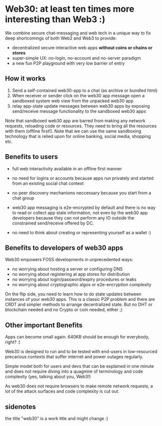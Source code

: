 # Web30: at least ten times more interesting than Web3 :) 

We combine secure chat-messaging and web tech in a unique way to fix deep shortcomings of both Web2 and Web3 to provide: 

- decentralized secure interactive web apps **without coins or chains or stores**
- super-simple UX: no-login, no-account and no-server paradigm 
- a new fun P2P playground with very low barrier of entry 

## How it works  

1. Send a self-contained web30-app to a chat (as archive or bundled html) 
2. When receiver or sender click on the web30 app message open a sandboxed system web view from the unpacked web30 app 
3. relay app-state update messages between web30 apps by exposing send/receive message functionality to the sandboxed web30 apps

Note that sandboxed web30 app are barred from making any network requests, reloading code or resources. They need to bring all the resources with them (offline first!). Note that we can use the same sandboxing technology that is relied upon for online banking, social media, shopping etc. 

## Benefits to users 

- full web interactivity available in an offline first manner

- no need for logins or accounts because apps run privately and started
  from an existing social chat context 

- no peer discovery mechanisms neccessary because you start from a chat group 

- web30 app messaging is e2e-encrypted by default and there is no
  way to read or collect app state information, not even by the web30 app developers 
  because they can not perform any IO outside the constrained send/receive offered by DC. 

- no need to think about creating or representing yourself as a wallet :)


## Benefits to developers of web30 apps

Web30 empowers FOSS developments in unprecedented ways: 

- no worrying about hosting a server or configuring DNS 
- no worrying about registering at app stores for distribution
- no worrying about login/password/expiry procedures or leaks 
- no worrying about cryptographic algos or e2e-encryption complexity

On the flip side, you need to learn how to do state updates between instances of your web30 apps. This is a classic P2P problem and there are CRDT and simpler methods to arrange decentralized state. But no DHT or blockchain needed and no Crypto or coin needed, either ;) 

## Other important Benefits 

Apps can become small again. 640KB should be enough for everybody, right? :) 

Web30 is designed to run and to be tested with end-users in low-resourced precarious contexts that suffer internet and power outages regularly. 

Simple model both for users and devs that can be explained in one minute and does not require diving into a quagmire of terminology and code complexity (yes, talking about you, Web3!)

As web30 does not require browsers to make remote network requests, a lot of the attack surfaces and code complexity is cut out. 

## sidenotes

the title "web30" is a work title and might change :)

